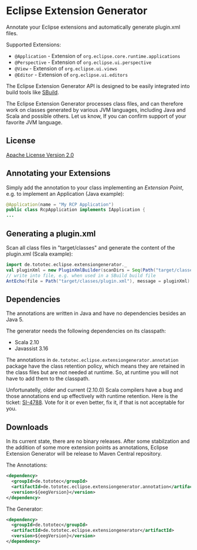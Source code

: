 Eclipse Extension Generator
===========================

Annotate your Eclipse extensions and automatically generate plugin.xml files.

Supported Extensions:
* `@Application` - Extension of `org.eclipse.core.runtime.applications`
* `@Perspective` - Extension of `org.eclipse.ui.perspective`
* `@View` - Extension of `org.eclipse.ui.views`
* `@Editor` - Extension of `org.eclipse.ui.editors`

The Eclipse Extension Generator API is designed to be easily integrated into build tools like [SBuild](http://sbuild.tototec.de).

The Eclipse Extension Generator processes class files, and can therefore work on classes generated by various JVM languages, including Java and Scala and possible others. Let us know, If you can confirm support of your favorite JVM language.


License
-------

[Apache License Version 2.0](http://www.apache.org/licenses/LICENSE-2.0.html)

Annotating your Extensions
--------------------------

Simply add the annotation to your class implementing an *Extension Point*, e.g. to implement an Application (Java example):

```Java
@Application(name = "My RCP Application")
public class RcpApplication implements IApplication {
...
```

Generating a plugin.xml
-----------------------

Scan all class files in "target/classes" and generate the content of the plugin.xml (Scala example):

```Scala
import de.tototec.eclipse.extensiongenerator._
val pluginXml = new PluginXmlBuilder(scanDirs = Seq(Path("target/classes"))).build
// write into file, e.g. when used in a SBuild build file
AntEcho(file = Path("target/classes/plugin.xml"), message = pluginXml)
```

Dependencies
------------

The annotations are written in Java and have no dependencies besides an Java 5.

The generator needs the following dependencies on its classpath:

* Scala 2.10
* Javassist 3.16

The annotations in `de.tototec.eclipse.extensiongenerator.annotation` package have the class retention policy, which means they are retained in the class files but are not needed at runtime. So, at runtime you will not have to add them to the classpath. 

Unfortunatelly, older and current (2.10.0) Scala compilers have a bug and those annotations end up effectively with runtime retention. Here is the ticket: [SI-4788](https://issues.scala-lang.org/browse/SI-4788). Vote for it or even better, fix it, if that is not acceptable for you.

Downloads
---------

In its current state, there are no binary releases. After some stabilzation and the addition of some more extension points as annotations, Eclipse Extension Generator will be release to Maven Central repository.

The Annotations:
```xml
<dependency>
  <groupId>de.tototec</groupId>
  <artifactId>de.tototec.eclipse.extensiongenerator.annotation</artifactId>
  <version>${eegVersion}</version>
</dependency>
```

The Generator:
```xml
<dependency>
  <groupId>de.tototec</groupId>
  <artifactId>de.tototec.eclipse.extensiongenerator</artifactId>
  <version>${eegVersion}</version>
</dependency>
```
